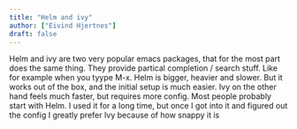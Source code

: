 ```yaml
---
title: "Helm and ivy"
author: ["Eivind Hjertnes"]
draft: false
---
```


Helm and ivy are two very popular emacs packages, that for the most part does the same thing. They provide partical completion / search stuff. Like for example when you tyype M-x. Helm is bigger, heavier and slower. But it works out of the box, and the initial setup is much easier. Ivy on the other hand feels much faster, but requires more config. Most people probably start with Helm. I used it for a long time, but once I got into it and figured out the config I greatly prefer Ivy because of how snappy it is
